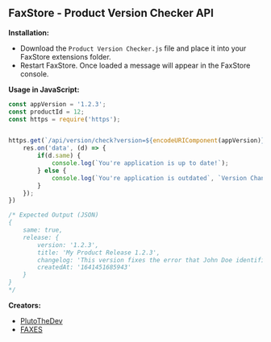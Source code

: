 ## FaxStore - Product Version Checker API

**Installation:**
- Download the `Product Version Checker.js` file and place it into your FaxStore extensions folder.
- Restart FaxStore. Once loaded a message will appear in the FaxStore console.

**Usage in JavaScript:**
```js
const appVersion = '1.2.3';
const productId = 12;
const https = require('https');


https.get(`/api/version/check?version=${encodeURIComponent(appVersion)}&product=${productId}`, (res) => {
    res.on('data', (d) => {
        if(d.same) {
            console.log(`You're application is up to date!`);
        } else {
            console.log(`You're application is outdated`, `Version Changelog:`, d.release?.changelog);
        }
    });
})

/* Expected Output (JSON)
{
    same: true,
    release: {
        version: '1.2.3',
        title: 'My Product Release 1.2.3',
        changelog: 'This version fixes the error that John Doe identified.',
        createdAt: '1641451685943'
    }
}
*/
```

**Creators:**
- [PlutoTheDev](github.com/braxtongpoll)
- [FAXES](github.com/faxes)